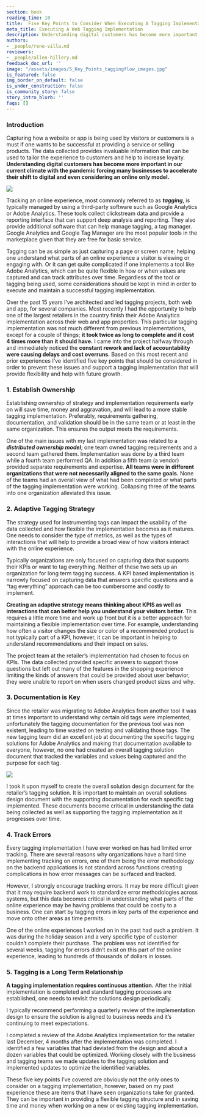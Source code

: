 ```yaml
---
section: book
reading_time: 10
title:  Five Key Points to Consider When Executing A Tagging Implementation
meta_title: Executing A Web Tagging Implementation
description: Understanding digital customers has become more important in our current climate with the pandemic forcing many businesses to accelerate their shift to digital and even considering an online only model.
authors:
- _people/rene-villa.md
reviewers:
- _people/allen-hillery.md
feedback_doc_url: ''
image: "/assets/images/5_Key_Points_taggingflow_images.jpg"
is_featured: false
img_border_on_default: false
is_under_construction: false
is_community_story: false
story_intro_blurb: ''
faqs: []
---
```


### Introduction

Capturing how a website or app is being used by visitors or customers is a must if one wants to be successful at providing a service or selling products.  The data collected provides invaluable information that can be used to tailor the experience to customers and help to increase loyalty.  **Understanding digital customers has become more important in our current climate with the pandemic forcing many businesses to accelerate their shift to digital and even considering an online only model.**

![](/assets/images/5_Key_Points_Sampletag_images.png)

Tracking an online experience, most commonly referred to as ***tagging***, is typically managed by using a third-party software such as Google Analytics or Adobe Analytics. These tools collect clickstream data and provide a reporting interface that can support deep analysis and reporting.  They also provide additional software that can help manage tagging, a tag manager. Google Analytics and Google Tag Manager are the most popular tools in the marketplace given that they are free for basic service.

Tagging can be as simple as just capturing a page or screen name; helping one understand what parts of an online experience a visitor is viewing or engaging with.  Or it can get quite complicated if one implements a tool like Adobe Analytics, which can be quite flexible in how or when values are captured and can track attributes over time.  Regardless of the tool or tagging being used, some considerations should be kept in mind in order to execute and maintain a successful tagging implementation.

Over the past 15 years I’ve architected and led tagging projects, both web and app, for several companies.  Most recently I had the opportunity to help one of the largest retailers in the country finish their Adobe Analytics implementation across their web and app properties.  This particular tagging implementation was not much different from previous implementations, except for a couple of things; **it took twice as long to complete and it cost 4 times more than it should have.**  I came into the project halfway through and immediately noticed the **constant rework and lack of accountability were causing delays and cost overruns**. Based on this most recent and prior experiences I’ve identified five key points that should be considered in order to prevent these issues and support a tagging implementation that will provide flexibility and help with future growth.

### 1. Establish Ownership 
Establishing ownership of strategy and implementation requirements early on will save time, money and aggravation, and will lead to a more stable tagging implementation. Preferably, requirements gathering, documentation, and validation should be in the same team or at least in the same organization. This ensures the output meets the requirements.

One of the main issues with my last implementation was related to a ***distributed ownership model***; one team owned tagging requirements and a second team gathered them.  Implementation was done by a third team while a fourth team performed QA.  In addition a fifth team (a vendor) provided separate requirements and expertise. **All teams were in different organizations that were not necessarily aligned to the same goals.**  None of the teams had an overall view of what had been completed or what parts of the tagging implementation were working.  Collapsing three of the teams into one organization alleviated this issue.

### 2. Adaptive Tagging Strategy
The strategy used for instrumenting tags can impact the usability of the data collected and how flexible the implementation becomes as it matures. One needs to consider the type of metrics, as well as the types of interactions that will help to provide a broad view of how visitors interact with the online experience. 

Typically organizations are only focused on capturing data that supports their KPIs or want to tag everything.  Neither of these two sets up an organization for long term tagging success.  A KPI based implementation is narrowly focused on capturing data that answers specific questions and a “tag everything” approach can be too cumbersome and costly to implement.   

**Creating an adaptive strategy means thinking about KPIS as well as interactions that can better help you understand your visitors better.** This requires a little more time and work up front but it is a better approach for maintaining a flexible implementation over time.  For example, understanding how often a visitor changes the size or color of a recommended product is not typically part of a KPI, however, it can be important in helping to understand recommendations and their impact on sales.

The project team at the retailer’s implementation had chosen to focus on KPIs.  The data collected provided specific answers to support those questions but left out many of the features in the shopping experience limiting the kinds of answers that could be provided about user behavior, they were unable to report on when users changed product sizes and why.
	
### 3. Documentation is Key
Since the retailer was migrating to Adobe Analytics from another tool it was at times important to understand why certain old tags were implemented, unfortunately the tagging documentation for the previous tool was non existent, leading to time wasted on testing and validating those tags. 
The new tagging team did an excellent job at documenting the specific tagging solutions for Adobe Analytics and making that documentation available to everyone, however, no one had created an overall tagging solution document that tracked the variables and values being captured and the purpose for each tag.

![](/assets/images/5_Key_Points_DesDoc_images.png)

I took it upon myself to create the overall solution design document for the retailer’s tagging solution.  It is important to maintain an overall solutions design document with the supporting documentation for each specific tag implemented.  These documents become critical in understanding the data being collected as well as supporting the tagging implementation as it progresses over time.

### 4. Track Errors
Every tagging implementation I have ever worked on has had limited error tracking. There are several reasons why organizations have a hard time implementing tracking on errors, one of them being the error methodology on the backend applications is not standard across functions creating complications in how error messages can be surfaced and tracked.

However, I strongly encourage tracking errors.  It may be more difficult given that it may require backend work to standardize  error methodologies across systems, but this data becomes critical in understanding what parts of the online experience may be having problems that could be costly to a business.  One can start by tagging errors in key parts of the experience and move onto other areas as time permits. 

One of the online experiences I worked on in the past had such a problem.  It was during the holiday season and a very specific type of customer couldn’t complete their purchase.  The problem was not identified for several weeks, tagging for errors didn’t exist on this part of the online experience, leading to hundreds of thousands of dollars in losses.

### 5. Tagging is a Long Term Relationship
**A tagging implementation requires continuous attention.**  After the initial implementation is completed and standard tagging processes are established, one needs to revisit the solutions design periodically.  

I typically recommend performing a quarterly review of the implementation design to ensure the solution is aligned to business needs and it’s continuing to meet expectations.  

I completed a review of the Adobe Analytics implementation for the retailer last December, 4 months after the implementation was completed. I identified a few variables that had deviated from the design and about a dozen variables that could be optimized.  Working closely with the business and tagging teams we made updates to the tagging solution and implemented updates to optimize the identified variables.

These five key points I’ve covered are obviously not the only ones to consider on a tagging implementation, however, based on my past experience these are items that I have seen organizations take for granted. They can be important in providing a flexible tagging structure and in saving time and money when working on a new or existing tagging implementation.

